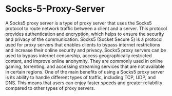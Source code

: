 # Socks-5-Proxy-Server
A Socks5 proxy server is a type of proxy server that uses the Socks5 protocol to route network traffic between a client and a server. This protocol provides authentication and encryption, which helps to ensure the security and privacy of the communication.
Socks5 (Socket Secure 5) is a protocol used for proxy servers that enables clients to bypass internet restrictions and increase their online security and privacy. 
Socks5 proxy servers can be used to bypass internet censorship, access geographically restricted content, and improve online anonymity. They are commonly used in online gaming, torrenting, and accessing streaming services that are not available in certain regions.
One of the main benefits of using a Socks5 proxy server is its ability to handle different types of traffic, including TCP, UDP, and DNS. This means that users can enjoy faster speeds and greater reliability compared to other types of proxy servers.
